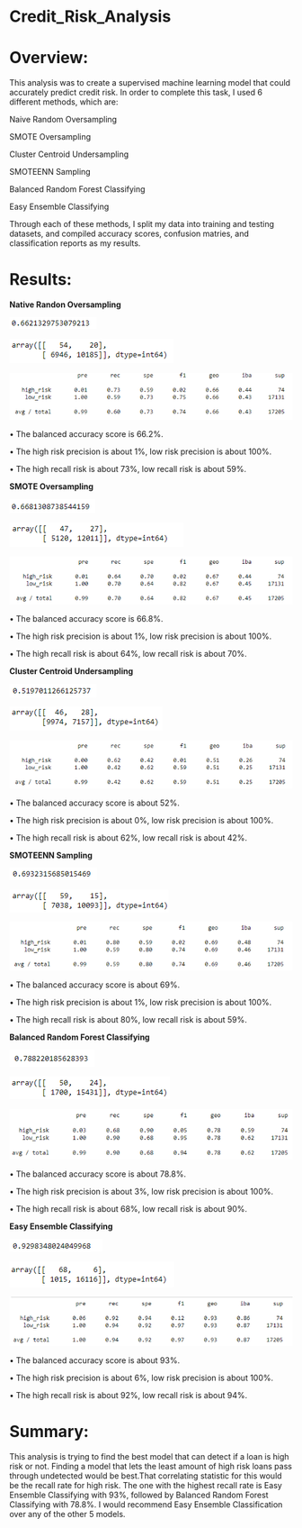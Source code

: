 # Credit_Risk_Analysis

# Overview: 

This analysis was to create a supervised machine learning model that could accurately predict credit risk. In order to complete this task, I used 6 different methods, which are:

Naive Random Oversampling

SMOTE Oversampling

Cluster Centroid Undersampling

SMOTEENN Sampling

Balanced Random Forest Classifying

Easy Ensemble Classifying

Through each of these methods, I split my data into training and testing datasets, and compiled accuracy scores, confusion matries, and classification reports as my results.

# Results: 

**Native Randon Oversampling**

![1_bas](Resources/1_bas.png)

![1_p](Resources/1_p.png)

![1_r](Resources/1_r.png)

•	The balanced accuracy score is 66.2%.

•	The high risk precision is about 1%, low risk precision is about 100%.

•	The high recall risk is about 73%, low recall risk is about 59%.


**SMOTE Oversampling**

![2_bas](Resources/2_bas.png)

![2_p](Resources/2_p.png)

![2_r](Resources/2_r.png)

•	The balanced accuracy score is 66.8%.

•	The high risk precision is about 1%, low risk precision is about 100%.

•	The high recall risk is about 64%, low recall risk is about 70%.


**Cluster Centroid Undersampling**

![3_bas](Resources/3_bas.png)

![3_p](Resources/3_p.png)

![3_r](Resources/3_r.png)

•	The balanced accuracy score is about 52%.

•	The high risk precision is about 0%, low risk precision is about 100%.

•	The high recall risk is about 62%, low recall risk is about 42%.


**SMOTEENN Sampling**

![4_bas](Resources/4_bas.png)

![4_p](Resources/4_p.png)

![4_r](Resources/4_r.png)

•	The balanced accuracy score is about 69%.

•	The high risk precision is about 1%, low risk precision is about 100%.

•	The high recall risk is about 80%, low recall risk is about 59%.


**Balanced Random Forest Classifying**

![5_bas](Resources/5_bas.png)

![5_p](Resources/5_p.png)

![5_r](Resources/5_r.png)

•	The balanced accuracy score is about 78.8%.

•	The high risk precision is about 3%, low risk precision is about 100%.

•	The high recall risk is about 68%, low recall risk is about 90%.


**Easy Ensemble Classifying**

![6_bas](Resources/6_bas.png)

![6_p](Resources/6_p.png)

![6_r](Resources/6_r.png)

•	The balanced accuracy score is about 93%.

•	The high risk precision is about 6%, low risk precision is about 100%.

•	The high recall risk is about 92%, low recall risk is about 94%.


# Summary: 

This analysis is trying to find the best model that can detect if a loan is high risk or not. Finding a model that lets the least amount of high risk loans pass through undetected would be best.That correlating statistic for this would be the recall rate for high risk. The one with the highest recall rate is Easy Ensemble Classifying with 93%, followed by Balanced Random Forest Classifying with 78.8%. 
I would recommend Easy Ensemble Classification over any of the other 5 models.
